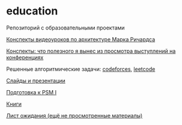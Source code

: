 # education
Репозиторий с образовательными проектами

[Конспекты видеоуроков по архитектуре Марка Ричардса](https://github.com/kuznetsovvj/education/blob/main/Software%20Architecture%20Monday.md)

[Конспекты: что полезного я вынес из просмотра выступлений на конференциях](https://github.com/kuznetsovvj/education/blob/main/conference%20clips.md)

Решенные алгоритмические задачи: [codeforces](https://github.com/kuznetsovvj/education/tree/main/algorithms/codeforces), [leetcode](https://github.com/kuznetsovvj/education/tree/main/algorithms/leetcode)

[Слайды и презентации](https://github.com/kuznetsovvj/education/tree/main/slides/slides.md)

[Подготовка к PSM I](https://github.com/kuznetsovvj/education/tree/main/psmi.md)

[Книги](https://github.com/kuznetsovvj/education/tree/main/books.md)

[Лист ожидания (ещё не просмотренные материалы)](https://github.com/kuznetsovvj/education/tree/main/waitinglist.md)